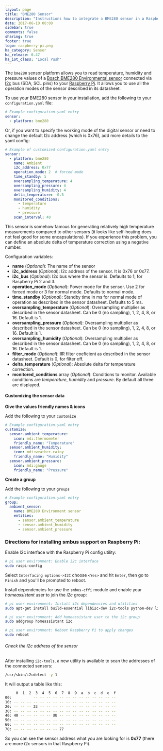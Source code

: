 ```yaml
---
layout: page
title: "BME280 Sensor"
description: "Instructions how to integrate a BME280 sensor in a Raspberry PI into Home Assistant."
date: 2017-06-10 00:00
sidebar: true
comments: false
sharing: true
footer: true
logo: raspberry-pi.png
ha_category: Sensor
ha_release: 0.47
ha_iot_class: "Local Push"
---
```



The `bme280` sensor platform allows you to read temperature, humidity and pressure values of a [Bosch BME280 Environmental sensor](https://cdn-shop.adafruit.com/datasheets/BST-BME280_DS001-10.pdf) connected via [I2c](https://en.wikipedia.org/wiki/I²C) bus (SDA, SCL pins) to your [Raspberry Pi](https://www.raspberrypi.org/). It allows you to use all the operation modes of the sensor described in its datasheet.

To use your BME280 sensor in your installation, add the following to your `configuration.yaml` file:

```yaml
# Example configuration.yaml entry
sensor:
  - platform: bme280
```

Or, if you want to specify the working mode of the digital sensor or need to change the default I2c address (which is 0x76), add more details to the yaml config:

```yaml
# Example of customized configuration.yaml entry
sensor:
  - platform: bme280
    name: Ambient
    i2c_address: 0x77
    operation_mode: 2  # forced mode
    time_standby: 5
    oversampling_temperature: 4
    oversampling_pressure: 4
    oversampling_humidity: 4
    delta_temperature: -0.5
    monitored_conditions:
      - temperature
      - humidity
      - pressure
    scan_interval: 40
```

This sensor is somehow famous for generating relatively high temperature measurements compared to other sensors (it looks like self-heating does not feel good for some encapsulations). If you experience this problem, you can define an absolute delta of temperature correction using a negative number.

Configuration variables:

- **name** (*Optional*): The name of the sensor
- **i2c_address** (*Optional*): I2c address of the sensor. It is 0x76 or 0x77.
- **i2c_bus** (*Optional*): I2c bus where the sensor is. Defaults to 1, for Raspberry Pi 2 and 3.
- **operation_mode** (*Optional*): Power mode for the sensor. Use 2 for forced mode or 3 for normal mode. Defaults to normal mode.
- **time_standby** (*Optional*): Standby time in ms for normal mode of operation as described in the sensor datasheet. Defaults to 5 ms.
- **oversampling_temperature** (*Optional*): Oversampling multiplier as described in the sensor datasheet. Can be 0 (no sampling), 1, 2, 4, 8, or 16. Default is 1.
- **oversampling_pressure** (*Optional*): Oversampling multiplier as described in the sensor datasheet. Can be 0 (no sampling), 1, 2, 4, 8, or 16. Default is 1.
- **oversampling_humidity** (*Optional*): Oversampling multiplier as described in the sensor datasheet. Can be 0 (no sampling), 1, 2, 4, 8, or 16. Default is 1.
- **filter_mode** (*Optional*): IIR filter coeficient as described in the sensor datasheet. Default is 0, for filter off.
- **delta_temperature** (*Optional*): Absolute delta for temperature correction.
- **monitored_conditions** array  (*Optional*): Conditions to monitor. Available conditions are *temperature*, *humidity* and *pressure*. By default all three are displayed.

#### Customizing the sensor data

**Give the values friendly names & icons**

Add the following to your `customize`

```yaml
# Example configuration.yaml entry
customize:
  sensor.ambient_temperature:
    icon: mdi:thermometer
    friendly_name: "Temperature"
  sensor.ambient_humidity:
    icon: mdi:weather-rainy
    friendly_name: "Humidity"
  sensor.ambient_pressure:
    icon: mdi:gauge
    friendly_name: "Pressure"
```

**Create a group**

Add the following to your `groups`

```yaml
# Example configuration.yaml entry
group:
  ambient_sensor:
    name: BME280 Environment sensor
    entities:
      - sensor.ambient_temperature
      - sensor.ambient_humidity
      - sensor.ambient_pressure
```


### Directions for installing smbus support on Raspberry Pi:

Enable I2c interface with the Raspberry Pi config utility:
```bash
# pi user environment: Enable i2c interface
sudo raspi-config
```
Select `Interfacing options->I2C` choose `<Yes>` and hit `Enter`, then go to `Finish` and you'll be prompted to reboot.

Install dependencies for use the `smbus-cffi` module and enable your _homeassistant_ user to join the _i2c_ group:
```bash
# pi user environment: Install i2c dependencies and utilities
sudo apt-get install build-essential libi2c-dev i2c-tools python-dev libffi-dev

# pi user environment: Add homeassistant user to the i2c group
sudo addgroup homeassistant i2c

# pi user environment: Reboot Raspberry Pi to apply changes
sudo reboot
```

###### Check the i2c address of the sensor

After installing `i2c-tools`, a new utility is available to scan the addresses of the connected sensors:

```bash
/usr/sbin/i2cdetect -y 1
```

It will output a table like this:

```bash
     0  1  2  3  4  5  6  7  8  9  a  b  c  d  e  f
00:          -- -- -- -- -- -- -- -- -- -- -- -- --
10: -- -- -- -- -- -- -- -- -- -- -- -- -- -- -- --
20: -- -- -- 23 -- -- -- -- -- -- -- -- -- -- -- --
30: -- -- -- -- -- -- -- -- -- -- -- -- -- -- -- --
40: 40 -- -- -- -- -- UU -- -- -- -- -- -- -- -- --
50: -- -- -- -- -- -- -- -- -- -- -- -- -- -- -- --
60: -- -- -- -- -- -- -- -- -- -- -- -- -- -- -- --
70: -- -- -- -- -- -- -- 77
```

So you can see the sensor address what you are looking for is **0x77** (there are more i2c sensors in that Raspberry Pi).
